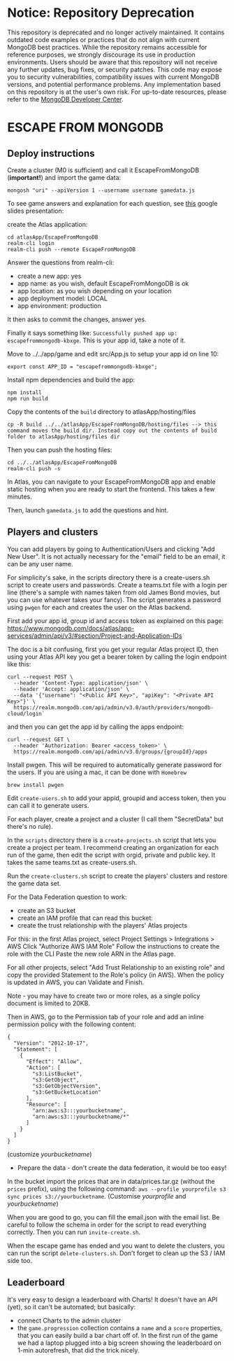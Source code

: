 # Notice: Repository Deprecation
This repository is deprecated and no longer actively maintained. It contains outdated code examples or practices that do not align with current MongoDB best practices. While the repository remains accessible for reference purposes, we strongly discourage its use in production environments.
Users should be aware that this repository will not receive any further updates, bug fixes, or security patches. This code may expose you to security vulnerabilities, compatibility issues with current MongoDB versions, and potential performance problems. Any implementation based on this repository is at the user's own risk.
For up-to-date resources, please refer to the [MongoDB Developer Center](https://mongodb.com/developer).

# ESCAPE FROM MONGODB

## Deploy instructions

Create a cluster (M0 is sufficient) and call it EscapeFromMongoDB (**important!**) and import the game data:

`mongosh "uri" --apiVersion 1 --username username gamedata.js`

To see game answers and explanation for each question, see [this](https://docs.google.com/presentation/d/1ofHYkkDV9bpy4vdVkdM3XtGh0YTv7tqmvJtDXTLIJWs/edit#slide=id.g21708ab8ba4_0_308) google slides presentation:

create the Atlas application:

```
cd atlasApp/EscapeFromMongoDB
realm-cli login
realm-cli push --remote EscapeFromMongoDB
```

Answer the questions from realm-cli:

- create a new app: yes
- app name: as you wish, default EscapeFromMongoDB is ok
- app location: as you wish depending on your location
- app deployment model: LOCAL
- app environment: production

It then asks to commit the changes, answer yes.

Finally it says something like: `Successfully pushed app up: escapefrommongodb-kbxge`. This is your app id, take a note of it.

Move to ../../app/game and edit src/App.js to setup your app id on line 10:

`export const APP_ID = "escapefrommongodb-kbxge";`

Install npm dependencies and build the app:

```
npm install
npm run build
```

Copy the contents of the `build` directory to atlasApp/hosting/files

```
cp -R build ../../atlasApp/EscapeFromMongoDB/hosting/files --> this command moves the build dir. Instead copy out the contents of build folder to atlasApp/hosting/files dir
```

Then you can push the hosting files:

```
cd ../../atlasApp/EscapeFromMongoDB
realm-cli push -s
```

In Atlas, you can navigate to your EscapeFromMongoDB app and enable static hosting when you are ready to start the frontend. This takes a few minutes.

Then, launch `gamedata.js` to add the questions and hint.

## Players and clusters

You can add players by going to Authentication/Users and clicking "Add New User". It is not actually necessary for the "email" field to be an email, it can be any user name.

For simplicity's sake, in the scripts directory there is a create-users.sh script to create users and passwords. Create a teams.txt file with a login per line (there's a sample with names taken from old James Bond movies, but you can use whatever takes your fancy). The script generates a password using `pwgen` for each and creates the user on the Atlas backend.

First add your app id, group id and access token as explained on this page: https://www.mongodb.com/docs/atlas/app-services/admin/api/v3/#section/Project-and-Application-IDs

The doc is a bit confusing, first you get your regular Atlas project ID, then using your Atlas API key you get a bearer token by calling the login endpoint like this:

```
curl --request POST \
  --header 'Content-Type: application/json' \
  --header 'Accept: application/json' \
  --data '{"username": "<Public API Key>", "apiKey": "<Private API Key>"}' \
  https://realm.mongodb.com/api/admin/v3.0/auth/providers/mongodb-cloud/login`
```

and then you can get the app id by calling the apps endpoint:

```
curl --request GET \
  --header 'Authorization: Bearer <access_token>' \
  https://realm.mongodb.com/api/admin/v3.0/groups/{groupId}/apps
```

Install pwgen. This will be required to automatically generate password for the users. If you are using a mac, it can be done with `Homebrew`

```
brew install pwgen
```

Edit `create-users.sh` to add your appid, groupid and access token, then you can call it to generate users.

For each player, create a project and a cluster (I call them "SecretData" but there's no rule).

In the `scripts` directory there is a `create-projects.sh` script that lets you create a project per team. I recommend creating an organization for each run of the game, then edit the script with orgid, private and public key. It takes the same teams.txt as create-users.sh.

Run the `create-clusters.sh` script to create the players' clusters and restore the game data set.

For the Data Federation question to work:

- create an S3 bucket
- create an IAM profile that can read this bucket:
- create the trust relationship with the players' Atlas projects

For this: in the first Atlas project, select Project Settings > Integrations > AWS
Click "Authorize AWS IAM Role"
Follow the instructions to create the role with the CLI
Paste the new role ARN in the Atlas page.

For all other projects, select "Add Trust Relationship to an existing role" and copy the provided Statement to the Role's policy (in AWS). When the policy is updated in AWS, you can Validate and Finish.

Note - you may have to create two or more roles, as a single policy document is limited to 20KB.

Then in AWS, go to the Permission tab of your role and add an inline permission policy with the following content:

```
{
  "Version": "2012-10-17",
  "Statement": [
    {
      "Effect": "Allow",
      "Action": [
        "s3:ListBucket",
        "s3:GetObject",
        "s3:GetObjectVersion",
        "s3:GetBucketLocation"
      ],
      "Resource": [
        "arn:aws:s3:::yourbucketname",
        "arn:aws:s3:::yourbucketname/*"
      ]
    }
  ]
}
```

(customize _yourbucketname_)

- Prepare the data - don't create the data federation, it would be too easy!

In the bucket import the prices that are in data/prices.tar.gz (without the `prices` prefix), using the following command: `aws --profile yourprofile s3 sync prices s3://yourbucketname`. (Customise _yourprofile_ and _yourbucketname_)

When you are good to go, you can fill the email.json with the email list. Be careful to follow the schema in order for the script to read everything correctly.
Then you can run `invite-create.sh`.

When the escape game has ended and you want to delete the clusters, you can run the script `delete-clusters.sh`. Don't forget to clean up the S3 / IAM side too.

## Leaderboard

It's very easy to design a leaderboard with Charts! It doesn't have an API (yet), so it can't be automated; but basically:

- connect Charts to the admin cluster
- the `game.progression` collection contains a `name` and a `score` properties, that you can easily build a bar chart off of. In the first run of the game we had a laptop plugged into a big screen showing the leaderboard on 1-min autorefresh, that did the trick nicely.
